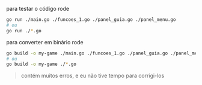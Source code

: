 
para testar o código rode
```sh
go run ./main.go ./funcoes_1.go ./panel_guia.go ./panel_menu.go
# ou
go run ./*.go
```

para converter em binário rode
```sh
go build -o my-game ./main.go ./funcoes_1.go ./panel_guia.go ./panel_menu.go  
# ou
go build -o my-game ./*.go
```

> contém muitos erros, e eu não tive tempo para corrigi-los
